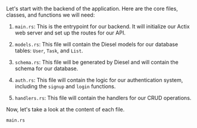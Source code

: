 Let's start with the backend of the application. Here are the core files, classes, and functions we will need:

1. `main.rs`: This is the entrypoint for our backend. It will initialize our Actix web server and set up the routes for our API.

2. `models.rs`: This file will contain the Diesel models for our database tables: `User`, `Task`, and `List`.

3. `schema.rs`: This file will be generated by Diesel and will contain the schema for our database.

4. `auth.rs`: This file will contain the logic for our authentication system, including the `signup` and `login` functions.

5. `handlers.rs`: This file will contain the handlers for our CRUD operations.

Now, let's take a look at the content of each file.

`main.rs`

